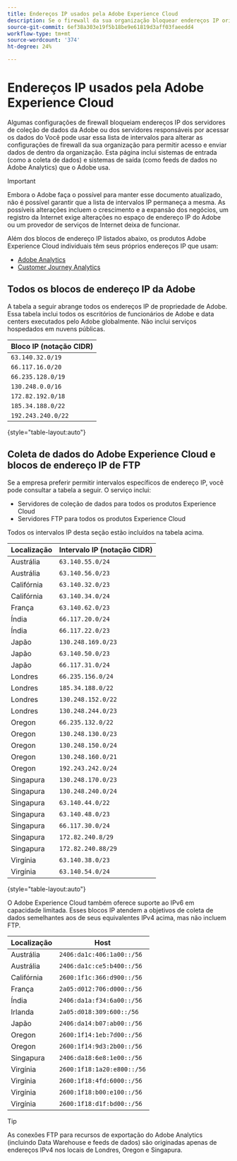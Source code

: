 ```yaml
---
title: Endereços IP usados pela Adobe Experience Cloud
description: Se o firewall da sua organização bloquear endereços IP originados da Adobe, use esta lista para atualizar as configurações do firewall.
source-git-commit: 6ef38a303e19f5b18be9e61819d3aff03faeedd4
workflow-type: tm+mt
source-wordcount: '374'
ht-degree: 24%

---
```


# Endereços IP usados pela Adobe Experience Cloud

Algumas configurações de firewall bloqueiam endereços IP dos servidores de coleção de dados da Adobe ou dos servidores responsáveis por acessar os dados do Você pode usar essa lista de intervalos para alterar as configurações de firewall da sua organização para permitir acesso e enviar dados de dentro da organização. Esta página inclui sistemas de entrada (como a coleta de dados) e sistemas de saída (como feeds de dados no Adobe Analytics) que o Adobe usa.

>[!IMPORTANT]
>
>Embora o Adobe faça o possível para manter esse documento atualizado, não é possível garantir que a lista de intervalos IP permaneça a mesma. As possíveis alterações incluem o crescimento e a expansão dos negócios, um registro da Internet exige alterações no espaço de endereço IP do Adobe ou um provedor de serviços de Internet deixa de funcionar.

Além dos blocos de endereço IP listados abaixo, os produtos Adobe Experience Cloud individuais têm seus próprios endereços IP que usam:

* [Adobe Analytics](https://experienceleague.adobe.com/en/docs/analytics/technotes/ip-addresses)
* [Customer Journey Analytics](https://experienceleague.adobe.com/en/docs/analytics-platform/using/technotes/ip-addresses)

## Todos os blocos de endereço IP da Adobe

A tabela a seguir abrange todos os endereços IP de propriedade de Adobe. Essa tabela inclui todos os escritórios de funcionários de Adobe e data centers executados pelo Adobe globalmente. Não inclui serviços hospedados em nuvens públicas.

| Bloco IP (notação CIDR) |
| --- |
| `63.140.32.0/19` |
| `66.117.16.0/20` |
| `66.235.128.0/19` |
| `130.248.0.0/16` |
| `172.82.192.0/18` |
| `185.34.188.0/22` |
| `192.243.240.0/22` |

{style="table-layout:auto"}

## Coleta de dados do Adobe Experience Cloud e blocos de endereço IP de FTP

Se a empresa preferir permitir intervalos específicos de endereço IP, você pode consultar a tabela a seguir. O serviço inclui:

* Servidores de coleção de dados para todos os produtos Experience Cloud
* Servidores FTP para todos os produtos Experience Cloud

Todos os intervalos IP desta seção estão incluídos na tabela acima.

| Localização | Intervalo IP (notação CIDR) |
| --- | --- |
| Austrália | `63.140.55.0/24` |
| Austrália | `63.140.56.0/23` |
| Califórnia | `63.140.32.0/23` |
| Califórnia | `63.140.34.0/24` |
| França | `63.140.62.0/23` |
| Índia | `66.117.20.0/24` |
| Índia | `66.117.22.0/23` |
| Japão | `130.248.169.0/23` |
| Japão | `63.140.50.0/23` |
| Japão | `66.117.31.0/24` |
| Londres | `66.235.156.0/24` |
| Londres | `185.34.188.0/22` |
| Londres | `130.248.152.0/22` |
| Londres | `130.248.244.0/23` |
| Oregon | `66.235.132.0/22` |
| Oregon | `130.248.130.0/23` |
| Oregon | `130.248.150.0/24` |
| Oregon | `130.248.160.0/21` |
| Oregon | `192.243.242.0/24` |
| Singapura | `130.248.170.0/23` |
| Singapura | `130.248.240.0/24` |
| Singapura | `63.140.44.0/22` |
| Singapura | `63.140.48.0/23` |
| Singapura | `66.117.30.0/24` |
| Singapura | `172.82.240.8/29` |
| Singapura | `172.82.240.88/29` |
| Virgínia | `63.140.38.0/23` |
| Virgínia | `63.140.54.0/24` |

{style="table-layout:auto"}

O Adobe Experience Cloud também oferece suporte ao IPv6 em capacidade limitada. Esses blocos IP atendem a objetivos de coleta de dados semelhantes aos de seus equivalentes IPv4 acima, mas não incluem FTP.

| Localização | Host |
| --- | --- |
| Austrália | `2406:da1c:406:1a00::/56` |
| Austrália | `2406:da1c:ce5:b400::/56` |
| Califórnia | `2600:1f1c:366:d900::/56` |
| França | `2a05:d012:706:d000::/56` |
| Índia | `2406:da1a:f34:6a00::/56` |
| Irlanda | `2a05:d018:309:600::/56` |
| Japão | `2406:da14:b07:ab00::/56` |
| Oregon | `2600:1f14:1eb:7d00::/56` |
| Oregon | `2600:1f14:9d3:2b00::/56` |
| Singapura | `2406:da18:6e8:1e00::/56` |
| Virgínia | `2600:1f18:1a20:e800::/56` |
| Virgínia | `2600:1f18:4fd:6000::/56` |
| Virgínia | `2600:1f18:b00:e100::/56` |
| Virgínia | `2600:1f18:d1f:bd00::/56` |

>[!TIP]
>
>As conexões FTP para recursos de exportação do Adobe Analytics (incluindo Data Warehouse e feeds de dados) são originadas apenas de endereços IPv4 nos locais de Londres, Oregon e Singapura.
